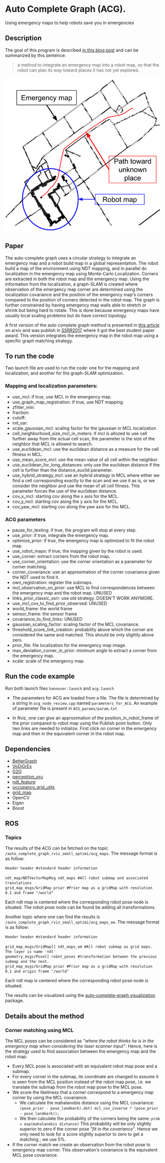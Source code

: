 # Auto Complete Graph (ACG).

Using emergency maps to help robots save you in emergencies

## Description

The goal of this program is described [in this blog post](https://malcolmmielle.wordpress.com/2017/08/07/using-emergency-maps-to-help-robots-save-you-in-emergencies/) and can be summarized by this sentence:

> a method to integrate an emergency map into a robot map, so that the robot can plan its way toward places it has not yet explored.

![Result example](https://raw.githubusercontent.com/MalcolmMielle/Auto-Complete-Graph/SSRR2017/Images/result.png)

## Paper

The auto-complete graph uses a circular strategy to integrate an emergency map and a robot build map in a global representation. The robot build a map of the environment using NDT mapping, and in parallel do localization in the emergency map using Monte-Carlo Localization. Corners are extracted in both the robot map and the emergency map. Using the information from the localization, a graph-SLAM is created where observation of the emergency map corner are determined using the localization covariance and the position of the emergency map's corners compared to the position of corners detected in the robot map. The graph is further constrained by having emergency map walls able to stretch or shrink but being hard to rotate. This is done because emergency maps have usually local scaling problems but do have correct topology.

A first version of the auto complete graph method is presented in [this article](https://www.arxiv.org/abs/1702.05087) on arxiv and was publish in [SSRR2017]() where it got the best student paper award. This version integrates the emergency map in the robot map using a specific graph matching strategy.


## To run the code

Two launch file are used to run the code: one for the mapping and localization, and another for the graph-SLAM optimization.

### Mapping and localization parameters:

* use\_mcl: if true, use MCL in the emergency map.
* use\_graph\_map\_registration: if true, use NDT mapping.
* zfilter\_min: 
* fraction:
* cutoff:
* init\_var:
* scale\_gaussian\_mcl: scaling factor for the gaussian in MCL localization
* cell\_neighborhood\_size\_mcl\_in\_meters: if mcl is allozed to use cell further away from the actual cell scan, the parameter is the size of the neighbor that MCL is allowed to search.
* use\_euclidean\_mcl: use the euclidean distance as a measure for the cell fitness in MCL.
* use\_mean\_score\_mcl: use the mean value of all cell within the neighbor
* use\_euclidean\_for\_long\_distances: only use the euclidean distance if the cell is further than the distance\_euclid parameter.
* use\_hybrid\_strategy\_mcl: use an hybrid strategy in MCL where either we find a cell corresponding exactly to the scan and we use it as is, or we consider the neighbor and use the mean of all cell fitness. This parameter forces the use of the euclidean distance.
* cov\_x\_mcl: starting cov along the x axis for the MCL.
* cov\_y\_mcl: starting cov along the y axis for the MCL.
* cov\_yaw\_mcl: starting cov along the yaw axis for the MCL.


### ACG parameters

* pause\_for\_testing: if true, the program will stop at every step.
* use\_prior: if true, integrate the emergency map.
* optimize\_prior: if true, the emergency map is optimized to fit the robot map.
* use\_robot\_maps: if true, the mapping given by the robot is used.
* use\_corner: extract corners from the robot map.
* use\_corner\_orientation: use the corner orientation as a parameter for corner matching.
* corner\_covariance: use an approximation of the corner covariance given the NDT used to find it.
* own\_registration: register the submaps.
* mcl\_observation\_on\_prior: use MCL to find correspondences between the emergency map and the robot map. UNUSED
* links\_prior\_classic\_ssrr: use old strategy. DOESN'T WORK ANYMORE.
* use\_mcl\_cov\_to\_find\_prior\_observed: UNUSED
* world\_frame: the world frame
* sensor\_frame: the sensor frame
* covariance\_to\_find\_links: UNUSED
* gaussian\_scaling\_factor: scaling factor of the MCL covariance.
* threshold\_score\_link\_creation: probability above which the corner are considered the same and matched. This should be only slightly above zero.
* prior\_file: file localization for the emergency map image.
* max\_deviation\_corner\_in\_prior: minimum angle to extract a corner from the emergency map.
* scale: scale of the emergency map.

<remap from="acg_node_localization/prior_ndt" to ="/ndt_map_init_mcl"/>

## Run the code example

Run both launch files `hannover.launch` and `acg.launch`

* The parameters for ACG are loaded from a file. The file is determined by a string in `acg_node_review.cpp` named `parameters_for_ACG`. An example of parameter file is present in `ACG_params/param.txt`

* In Rviz, one can give an approximation of the position\_in\_robot\_frame of the prior compared to robot map using the Publish point button. Only two links are needed to initialize. First click on corner in the emergency map and then in the equivalent corner in the robot map.

## Dependencies

* [BetterGraph](https://github.com/MalcolmMielle/BetterGraph)
* [VoDiGrEx](https://github.com/MalcolmMielle/VoDiGrEx)
* [G2O](https://github.com/RainerKuemmerle/g2o)
* [perception_oru](https://github.com/OrebroUniversity/perception_oru)
* [ndt_feature](https://github.com/MalcolmMielle/ndt_feature_graph)
* [occupancy_grid_utils](https://github.com/clearpathrobotics/occupancy_grid_utils)
* [grid_map](https://github.com/ethz-asl/grid_map)
* OpenCV
* Eigen
* Boost

## ROS 

### Topics

The results of the ACG can be fetched on the topic `/auto_complete_graph_rviz_small_optimi/acg_maps`. The message format is as follow:

```
Header header #standard header information

ndt_map/NDTVectorMapMsg ndt_maps #All robot submap and associated translations
grid_map_msgs/GridMap prior #Prior map as a gridMap with resolution 0.1 and frame "/world"
```
Each ndt map is centered where the corresponding robot pose node is situated. The robot pose node can be found be adding all transformations.

Another topic where one can find the results is `/auto_complete_graph_rviz_small_optimi/acg_maps_om`. The message format is as follow:

```
Header header #standard header information

grid_map_msgs/GridMap[] ndt_maps_om #All robot submap as grid maps. The layer is name 'ndt'
geometry_msgs/Pose[] robot_poses #transformation between the previous submap and the next.
grid_map_msgs/GridMap prior #Prior map as a gridMap with resolution 0.1 and origin frame "/world"
```
Each ndt map is centered where the corresponding robot pose node is situated.

The results can be visualized using the [auto-complete-graph visualization]() package.

## Details about the method

### Corner matching using MCL

The MCL poses can be considered as _"where the robot thinks he is in the emergency map when considering the laser scanner input"_. Hence, here is the strategy used to find association between the emergency map and the robot map:

* Every MCL pose is associated with an equivalent robot map pose and a submap.
* For every corner in the submap, its coordinate are changed to assume it is seen from the MCL position instead of the robot map pose, i.e. we translate the submap from the robot map pose to the MCL pose.
* We score the likeliness that a corner correspond to a emergency map corner by using the MCL covariance:
	* We calculate the mahalanobis distance using the MCL covariance: `(pose_prior - pose_landmark).dot( mcl_cov_inverse * (pose_prior - pose_landmark));`
	* We then calculate the probability of the corners being the same: `prob = exp(mahalanobis distance)`
	This probability will be only slightly superior to zero if the corner pose _"fit in the covariance"_. Hence we only need to look for a score slightly superior to zero to get a matching ; we use 5%.
* If the corner match we create an observation from the robot pose to emergency map corner. This observation's covariance is the equivalent MCL pose covariance.

